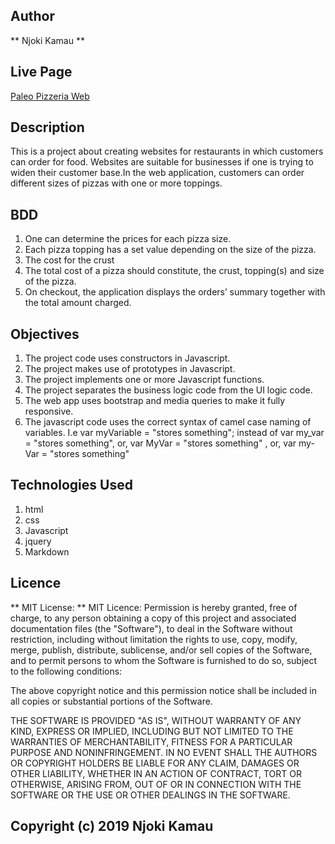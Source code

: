 ## Author

** Njoki Kamau **
## Live Page
[Paleo Pizzeria Web](https://njoki254.github.io/Paleo-Pizzeria/)

## Description
This is a project about creating websites for restaurants in which customers can order for food. Websites are suitable for businesses if one is trying to widen their customer base.In the web application, customers can order different sizes of pizzas with one or more toppings.

## BDD

1. One can determine the prices for each pizza size.
2. Each pizza topping has a set value depending on the size of the pizza.
3. The cost for the crust
4. The total cost of a pizza should constitute, the crust, topping(s) and size of the pizza.
5. On checkout, the application displays the orders’ summary together with the total amount charged.

## Objectives
1. The project code uses constructors in Javascript.
2. The project makes use of prototypes in Javascript.
3. The project implements one or more Javascript functions.
4. The project separates the business logic code from the UI logic code.
5. The web app uses bootstrap and media queries to make it fully responsive.
6. The javascript code uses the correct syntax of camel case naming of variables. I.e var myVariable = "stores something"; instead of var my_var = "stores something", or, var MyVar = "stores something" , or,  var my-Var = "stores something"

## Technologies Used
1. html
2. css
3. Javascript
4. jquery
5. Markdown


## Licence
** MIT License: **
MIT Licence: Permission is hereby granted, free of charge, to any person obtaining a copy of this project and associated documentation files (the "Software"), to deal in the Software without restriction, including without limitation the rights to use, copy, modify, merge, publish, distribute, sublicense, and/or sell copies of the Software, and to permit persons to whom the Software is furnished to do so, subject to the following conditions:

The above copyright notice and this permission notice shall be included in all copies or substantial portions of the Software.

THE SOFTWARE IS PROVIDED "AS IS", WITHOUT WARRANTY OF ANY KIND, EXPRESS OR IMPLIED, INCLUDING BUT NOT LIMITED TO THE WARRANTIES OF MERCHANTABILITY, FITNESS FOR A PARTICULAR PURPOSE AND NONINFRINGEMENT. IN NO EVENT SHALL THE AUTHORS OR COPYRIGHT HOLDERS BE LIABLE FOR ANY CLAIM, DAMAGES OR OTHER LIABILITY, WHETHER IN AN ACTION OF CONTRACT, TORT OR OTHERWISE, ARISING FROM, OUT OF OR IN CONNECTION WITH THE SOFTWARE OR THE USE OR OTHER DEALINGS IN THE SOFTWARE.

## Copyright (c) 2019 Njoki Kamau
